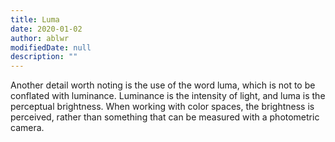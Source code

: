 ```yaml
---
title: Luma
date: 2020-01-02
author: ablwr
modifiedDate: null
description: ""
---
```


Another detail worth noting is the use of the word luma, which is not to be conflated with
luminance. Luminance is the intensity of light, and luma is the perceptual brightness. When working
with color spaces, the brightness is perceived, rather than something that can be measured with a
photometric camera.